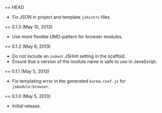 == HEAD

* Fix JSON in project and template `jshintrc` files.

== 0.1.3 (May 10, 2013)

* Use more flexible UMD-pattern for browser modules.

== 0.1.2 (May 6, 2013)

* Do not include an `indent` JSHint setting in the scaffold.
* Ensure that a version of the module name is safe to use in JavaScript.

== 0.1.1 (May 5, 2013)

* Fix templating error in the generated `karma.conf.js` for `jsmodule:browser`.

== 0.1.0 (May 5, 2013)

* Initial release.
